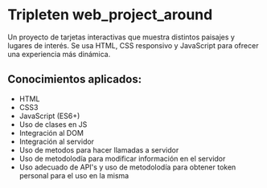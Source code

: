 # Tripleten web_project_around

Un proyecto de tarjetas interactivas que muestra distintos paisajes y lugares de interés. Se usa HTML, CSS responsivo y JavaScript para ofrecer una experiencia más dinámica.

## Conocimientos aplicados:

- HTML
- CSS3
- JavaScript (ES6+)
- Uso de clases en JS
- Integración al DOM
- Integración al servidor
- Uso de metodos para hacer llamadas a servidor
- Uso de metodolodía para modificar información en el servidor
- Uso adecuado de API's y uso de metodolodía para obtener token personal para el uso en la misma
